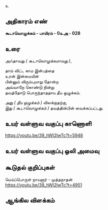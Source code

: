 உ


## அதிகாரம் எண்

**கூடாவொழுக்கம் - பாயிரம் - 0உஅ - 028**

## உரை

அஃதாவது _( கூடாவொழுக்கமாவது )_,  

தாம் விட்ட காம இன்பத்தை  
உரன் இன்மையின்  
பின்னும் விரும்புமாறு தோன்ற  
அவ்வாறே கொண்டு நின்று  
தவத்தோடு பொருந்தாததாய தீய ஒழுக்கம்.  

அது _( தீய ஒழுக்கம் )_ விலக்குதற்கு,  
இது _( கூடாவொழுக்கம் )_ 
தவத்தின்பின் வைக்கப்பட்டது.

## உயர் வள்ளுவ வகுப்பு காணொளி

https://youtu.be/39_hWl2IwTc?t=5948

## உயர் வள்ளுவ வகுப்பு ஒலி அமைவு 


## கூடுதல் குறிப்புகள்

மெய்ப்பொருள் நாயனார் - முத்தநாதன்  
https://youtu.be/39_hWl2IwTc?t=4951

## ஆங்கில விளக்கம்

